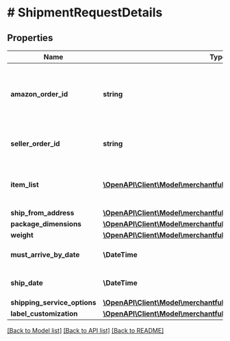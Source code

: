 # # ShipmentRequestDetails

## Properties

Name | Type | Description | Notes
------------ | ------------- | ------------- | -------------
**amazon_order_id** | **string** | An Amazon-defined order identifier, in 3-7-7 format. |
**seller_order_id** | **string** | A seller-defined order identifier. | [optional]
**item_list** | [**\OpenAPI\Client\Model\merchantfulfillment\Item[]**](Item.md) | The list of items you want to include in a shipment. |
**ship_from_address** | [**\OpenAPI\Client\Model\merchantfulfillment\Address**](Address.md) |  |
**package_dimensions** | [**\OpenAPI\Client\Model\merchantfulfillment\PackageDimensions**](PackageDimensions.md) |  |
**weight** | [**\OpenAPI\Client\Model\merchantfulfillment\Weight**](Weight.md) |  |
**must_arrive_by_date** | **\DateTime** | Date-time formatted timestamp. | [optional]
**ship_date** | **\DateTime** | Date-time formatted timestamp. | [optional]
**shipping_service_options** | [**\OpenAPI\Client\Model\merchantfulfillment\ShippingServiceOptions**](ShippingServiceOptions.md) |  |
**label_customization** | [**\OpenAPI\Client\Model\merchantfulfillment\LabelCustomization**](LabelCustomization.md) |  | [optional]

[[Back to Model list]](../../README.md#models) [[Back to API list]](../../README.md#endpoints) [[Back to README]](../../README.md)
